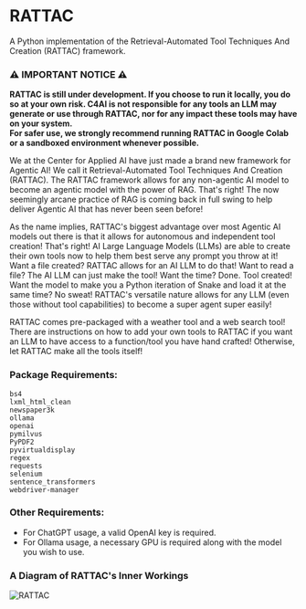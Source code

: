 # RATTAC
A Python implementation of the Retrieval-Automated Tool Techniques And Creation (RATTAC) framework.

### ⚠️ **IMPORTANT NOTICE** ⚠️  
**RATTAC is still under development. If you choose to run it locally, you do so at your own risk. C4AI is not responsible for any tools an LLM may generate or use through RATTAC, nor for any impact these tools may have on your system.  
For safer use, we strongly recommend running RATTAC in Google Colab or a sandboxed environment whenever possible.**

We at the Center for Applied AI have just made a brand new framework for Agentic AI! We call it Retrieval-Automated Tool Techniques And Creation (RATTAC). The RATTAC framework allows for any non-agentic AI model to become an agentic model with the power of RAG. That's right! The now seemingly arcane practice of RAG is coming back in full swing to help deliver Agentic AI that has never been seen before!


As the name implies, RATTAC's biggest advantage over most Agentic AI models out there is that it allows for autonomous and independent tool creation! That's right! AI Large Language Models (LLMs) are able to create their own tools now to help them best serve any prompt you throw at it! Want a file created? RATTAC allows for an AI LLM to do that! Want to read a file? The AI LLM can just make the tool! Want the time? Done. Tool created! Want the model to make you a Python iteration of Snake and load it at the same time? No sweat! RATTAC's versatile nature allows for any LLM (even those without tool capabilities) to become a super agent super easily!


RATTAC comes pre-packaged with a weather tool and a web search tool! There are instructions on how to add your own tools to RATTAC if you want an LLM to have access to a function/tool you have hand crafted! Otherwise, let RATTAC make all the tools itself!


### Package Requirements:
```
bs4
lxml_html_clean
newspaper3k
ollama
openai
pymilvus
PyPDF2
pyvirtualdisplay
regex
requests
selenium
sentence_transformers
webdriver-manager
```


### Other Requirements:
- For ChatGPT usage, a valid OpenAI key is required.
- For Ollama usage, a necessary GPU is required along with the model you wish to use.


### A Diagram of RATTAC's Inner Workings
![RATTAC](https://github.com/user-attachments/assets/17d26be5-84fb-45b0-b61e-45f820e23b62)
